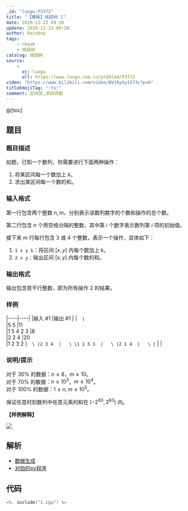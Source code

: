 ```yaml
---
_id: "luogu-P3372"
title: "【模板】线段树 1"
date: 2020-12-22 09:20
update: 2020-12-22 09:20
author: Rainboy
tags:
    - rbook
    - 线段树
catalog: 线段树
source: 
    - 
      oj: luogu
      url: https://www.luogu.com.cn/problem/P3372
video: "https://www.bilibili.com/video/BV16y4y1S73c?p=6"
titleEmojiTag: ":tv:"
comment: 区间加,求区间和
---
```


@[toc]

## 题目



### 题目描述

如题，已知一个数列，你需要进行下面两种操作：

1. 将某区间每一个数加上 $k$。
2. 求出某区间每一个数的和。




### 输入格式
第一行包含两个整数 $n, m$，分别表示该数列数字的个数和操作的总个数。

第二行包含 $n$ 个用空格分隔的整数，其中第 $i$ 个数字表示数列第 $i$ 项的初始值。

接下来 $m$ 行每行包含 $3$ 或 $4$ 个整数，表示一个操作，具体如下：

1. `1 x y k`：将区间 $[x, y]$ 内每个数加上 $k$。
2. `2 x y`：输出区间 $[x, y]$ 内每个数的和。



### 输出格式

输出包含若干行整数，即为所有操作 2 的结果。



### 样例

|----|----|
|输入 #1  |输出 #1  |
|```  |```  \
|5 5  |11  \
|1 5 4 2 3  |8  \
|2 2 4  |20  \
|1 2 3 2  |```  \
|2 3 4  |   \
|1 1 5 1  |   \
|2 1 4  |   \
|```  |   |



### 说明/提示
对于 $30\%$ 的数据：$n \le 8$，$m \le 10$。  
对于 $70\%$ 的数据：$n \le {10}^3$，$m \le {10}^4$。  
对于 $100\%$ 的数据：$1 \le n, m \le {10}^5$。

保证任意时刻数列中任意元素的和在 $[-2^{63}, 2^{63})$ 内。

**【样例解释】**

![](https://cdn.luogu.com.cn/upload/pic/2251.png)


## 解析

- [数据生成](./data_generator.py)
- [对拍的py程序](./1.py)


## 代码

```c
<%- include("1.cpp") %>
```
